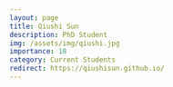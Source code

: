 ```yaml
---
layout: page
title: Qiushi Sun
description: PhD Student
img: /assets/img/qiushi.jpg
importance: 18
category: Current Students
redirect: https://qiushisun.github.io/
---
```

